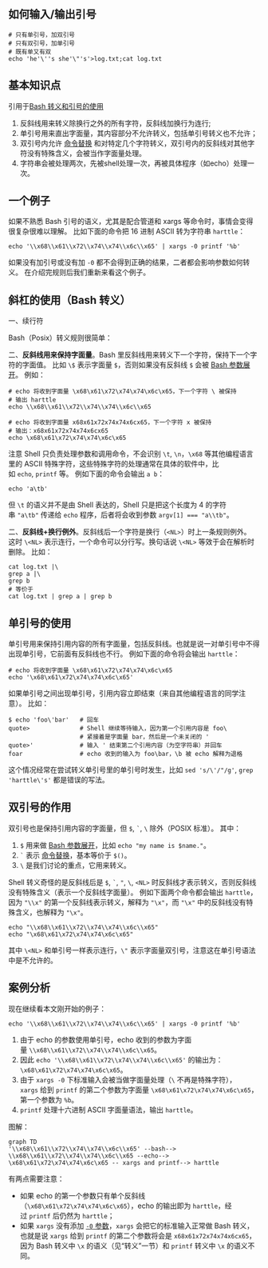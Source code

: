 ## 如何输入/输出引号

```shell
# 只有单引号，加双引号
# 只有双引号，加单引号
# 既有单又有双
echo 'he'\''s she'\"'s'>log.txt;cat log.txt
```

## 基本知识点

引用于[Bash 转义和引号的使用](https://harttle.land/2020/06/26/bash-quote-escape.html#header-0)

1. 反斜线用来转义除换行之外的所有字符，反斜线加换行为连行;
2. 单引号用来直出字面量，其内容部分不允许转义，包括单引号转义也不允许；
3. 双引号内允许 [命令替换](https://www.gnu.org/software/bash/manual/html_node/Command-Substitution.html#Command-Substitution) 和对特定几个字符转义，双引号内的反斜线对其他字符没有特殊含义，会被当作字面量处理。
4. 字符串会被处理两次，先被shell处理一次，再被具体程序（如echo）处理一次。

## 一个例子

如果不熟悉 Bash 引号的语义，尤其是配合管道和 xargs 等命令时，事情会变得很复杂很难以理解。 比如下面的命令把 16 进制 ASCII 转为字符串 `harttle`：

```
echo '\\x68\\x61\\x72\\x74\\x74\\x6c\\x65' | xargs -0 printf '%b'
```

如果没有加引号或没有加 `-0` 都不会得到正确的结果，二者都会影响参数如何转义。 在介绍完规则后我们重新来看这个例子。

## 斜杠的使用（Bash 转义）

一、续行符

Bash（Posix）转义规则很简单：

二、**反斜线用来保持字面量**。Bash 里反斜线用来转义下一个字符，保持下一个字符的字面值。 比如 `\$` 表示字面量 `$`，否则如果没有反斜线 `$` 会被 [Bash 参数展开](https://www.gnu.org/software/bash/manual/html_node/Shell-Parameter-Expansion.html#Shell-Parameter-Expansion)。 例如：

```
# echo 将收到字面量 \x68\x61\x72\x74\x74\x6c\x65，下一个字符 \ 被保持
# 输出 harttle
echo \\x68\\x61\\x72\\x74\\x74\\x6c\\x65

# echo 将收到字面量 x68x61x72x74x74x6cx65，下一个字符 x 被保持
# 输出：x68x61x72x74x74x6cx65
echo \x68\x61\x72\x74\x74\x6c\x65
```

注意 Shell 只负责处理参数和调用命令，不会识别 `\t`, `\n`，`\x68` 等其他编程语言里的 ASCII 特殊字符，这些特殊字符的处理通常在具体的软件中，比如 `echo`, `printf` 等。 例如下面的命令会输出 `a b`：

```
echo 'a\tb'
```

但 `\t` 的语义并不是由 Shell 表达的，Shell 只是把这个长度为 4 的字符串 `"a\tb"` 传递给 `echo` 程序，后者将会收到参数 `argv[1] === "a\\tb"`。

二、**反斜线+换行例外**。反斜线后一个字符是换行（`<NL>`）时上一条规则例外。 这时 `\<NL>` 表示连行，一个命令可以分行写。换句话说 `\<NL>` 等效于会在解析时删除。 比如：

```
cat log.txt |\
grep a |\
grep b
# 等价于
cat log.txt | grep a | grep b
```

## 单引号的使用

单引号用来保持引用内容的所有字面量，包括反斜线。也就是说一对单引号中不得出现单引号，它前面有反斜线也不行。 例如下面的命令将会输出 `harttle`：

```
# echo 将收到字面量 \x68\x61\x72\x74\x74\x6c\x65
echo '\x68\x61\x72\x74\x74\x6c\x65'
```

如果单引号之间出现单引号，引用内容立即结束（来自其他编程语言的同学注意）。 比如：

```
$ echo 'foo\'bar'   # 回车
quote>              # Shell 继续等待输入，因为第一个引用内容是 foo\
                    # 紧接着是字面量 bar，然后是一个未关闭的 '
quote>'             # 输入 ' 结束第二个引用内容（为空字符串）并回车
foar                # echo 收到的输入为 foo\bar，\b 被 echo 解释为退格
```

这个情况经常在尝试转义单引号里的单引号时发生，比如 `sed 's/\'/"/g'`, `grep 'harttle\'s'` 都是错误的写法。

## 双引号的作用

双引号也是保持引用内容的字面量，但 `$`, `` ` ``, `\` 除外（POSIX 标准）。 其中：

1. `$` 用来做 [Bash 参数展开](https://www.gnu.org/software/bash/manual/html_node/Shell-Parameter-Expansion.html#Shell-Parameter-Expansion)，比如 `echo "my name is $name."`。
2. `` ` `` 表示 [命令替换](https://www.gnu.org/software/bash/manual/html_node/Command-Substitution.html#Command-Substitution)，基本等价于 `$()`。
3. `\` 是我们讨论的重点，它用来转义。

Shell 转义奇怪的是反斜线后是 `$`, `` ` ``, `"`, `\`, `<NL>` 时反斜线才表示转义，否则反斜线没有特殊含义（表示一个反斜线字面量）。 例如下面两个命令都会输出 `harttle`，因为 `"\\x"` 的第一个反斜线表示转义，解释为 `"\x"`，而 `"\x"` 中的反斜线没有特殊含义，也解释为 `"\x"`。

```
echo "\\x68\\x61\\x72\\x74\\x74\\x6c\\x65"
echo "\x68\x61\x72\x74\x74\x6c\x65"
```

其中 `\<NL>` 和单引号一样表示连行，`\"` 表示字面量双引号，注意这在单引号语法中是不允许的。

## 案例分析

现在继续看本文刚开始的例子：

```
echo '\\x68\\x61\\x72\\x74\\x74\\x6c\\x65' | xargs -0 printf '%b'
```

1. 由于 echo 的参数使用单引号，echo 收到的参数为字面量 `\\x68\\x61\\x72\\x74\\x74\\x6c\\x65`。
2. 因此 `echo '\\x68\\x61\\x72\\x74\\x74\\x6c\\x65'` 的输出为：`\x68\x61\x72\x74\x74\x6c\x65`。
3. 由于 `xargs -0` 下标准输入会被当做字面量处理（`\` 不再是特殊字符），`xargs` 给到 `printf` 的第二个参数为字面量 `\x68\x61\x72\x74\x74\x6c\x65`，第一个参数为 `%b`。
4. `printf` 处理十六进制 ASCII 字面量语法，输出 `harttle`。

图解：

```mermaid
graph TD
'\\x68\\x61\\x72\\x74\\x74\\x6c\\x65' --bash--> \\x68\\x61\\x72\\x74\\x74\\x6c\\x65 --echo--> \x68\x61\x72\x74\x74\x6c\x65 -- xargs and printf--> harttle

```

有两点需要注意：

- 如果 echo 的第一个参数只有单个反斜线（`\x68\x61\x72\x74\x74\x6c\x65`），echo 的输出即为 `harttle`，经过 `printf` 后仍然为 `harttle`；
- 如果 `xargs` 没有添加 [`-0` 参数](https://www.gnu.org/software/findutils/manual/html_node/find_html/xargs-options.html)，`xargs` 会把它的标准输入正常做 Bash 转义，也就是说 `xargs` 给到 `printf` 的第二个参数将会是 `x68x61x72x74x74x6cx65`，因为 Bash 转义中 `\x` 的语义（见“转义”一节）和 `printf` 转义中 `\x` 的语义不同。
